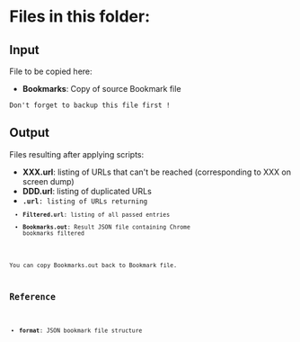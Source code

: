 # Files in this folder:

## Input
File to be copied here:
 - **Bookmarks**: Copy of source Bookmark file

`Don't forget to backup this file first !`

## Output
Files resulting after applying scripts:
 - **XXX.url**: listing of URLs that can't be reached (corresponding to XXX on screen dump)
 - **DDD.url**: listing of duplicated URLs
 - **<code>.url**: listing of URLs returning <code>
 - **Filtered.url**: listing of all passed entries
 - **Bookmarks.out**: Result JSON file containing Chrome bookmarks filtered

You can copy Bookmarks.out back to Bookmark file.

## Reference
 - **format**: JSON bookmark file structure
